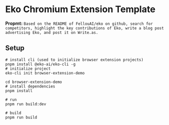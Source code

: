 # **Eko Chromium Extension Template**

**Propmt:** `Based on the README of FellouAI/eko on github, search for competitors, highlight the key contributions of Eko, write a blog post advertising Eko, and post it on Write.as.`

## Setup
``` shell
# install cli (used to initialize browser extension projects)
pnpm install @eko-ai/eko-cli -g
# initialize project
eko-cli init browser-extension-demo

cd browser-extension-demo
# install dependencies
pnpm install

# run
pnpm run build:dev

# build
pnpm run build
```
